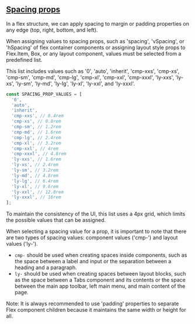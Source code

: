 ## [Spacing props](#spacing-props)

In a flex structure, we can apply spacing to margin or padding properties on any edge (top, right, bottom, and left).

When assigning values to spacing props, such as 'spacing', 'vSpacing', or 'hSpacing' of flex
container components or assigning layout style props to Flex.Item, Box,
or any layout component, values must be selected from a predefined list.

This list includes values such as '0', 'auto', 'inherit', 'cmp-xxs', 'cmp-xs',
'cmp-sm', 'cmp-md', 'cmp-lg', 'cmp-xl', 'cmp-xxl', 'cmp-xxxl', 'ly-xxs',
'ly-xs', 'ly-sm', 'ly-md', 'ly-lg', 'ly-xl', 'ly-xxl', and 'ly-xxxl'.

```js
const SPACING_PROP_VALUES = [
  '0',
  'auto',
  'inherit',
  'cmp-xxs', // 0.4rem
  'cmp-xs', // 0.8rem
  'cmp-sm', // 1.2rem
  'cmp-md', // 1.6rem
  'cmp-lg', // 2.4rem
  'cmp-xl', // 3.2rem
  'cmp-xxl', // 4rem
  'cmp-xxxl', // 4.8rem
  'ly-xxs', // 1.6rem
  'ly-xs', // 2.4rem
  'ly-sm', // 3.2rem
  'ly-md', // 4.8rem
  'ly-lg', // 6.4rem
  'ly-xl', // 9.6rem
  'ly-xxl', // 12.8rem
  'ly-xxxl', // 16rem
];
```

To maintain the consistency of the UI, this list uses a 4px grid, which limits the possible values that can be assigned.

When selecting a spacing value for a prop, it is important to note that there are two types of spacing values: component values ('cmp-') and layout values ('ly-').

- `cmp-` should be used when creating spaces inside components, such as the space between a label and input or the separation between a heading and a paragraph.
- `ly-` should be used when creating spaces between layout blocks, such as the space between a Tabs component and its contents or the space between the main app toolbar, left main menu, and main content of the page.

Note: It is always recommended to use 'padding' properties to separate Flex component children because it maintains the same width or height for all.

